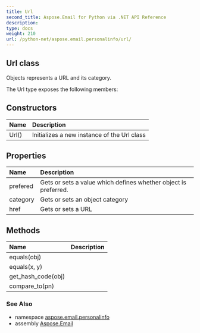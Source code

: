 ```yaml
---
title: Url
second_title: Aspose.Email for Python via .NET API Reference
description: 
type: docs
weight: 210
url: /python-net/aspose.email.personalinfo/url/
---
```


## Url class

Objects represents a URL and its category.

The Url type exposes the following members:
## Constructors
| Name | Description |
| :- | :- |
|Url()|Initializes a new instance of the Url class|
## Properties
| Name | Description |
| :- | :- |
|prefered|Gets or sets a value which defines whether object is preferred.|
|category|Gets or sets an object category|
|href|Gets or sets a URL|
## Methods
| Name | Description |
| :- | :- |
|equals(obj)|  |
|equals(x, y)|  |
|get_hash_code(obj)|  |
|compare_to(pn)|  |

### See Also

* namespace [aspose.email.personalinfo](/python-net/aspose.email.personalinfo/)
* assembly [Aspose.Email](/python-net/)

